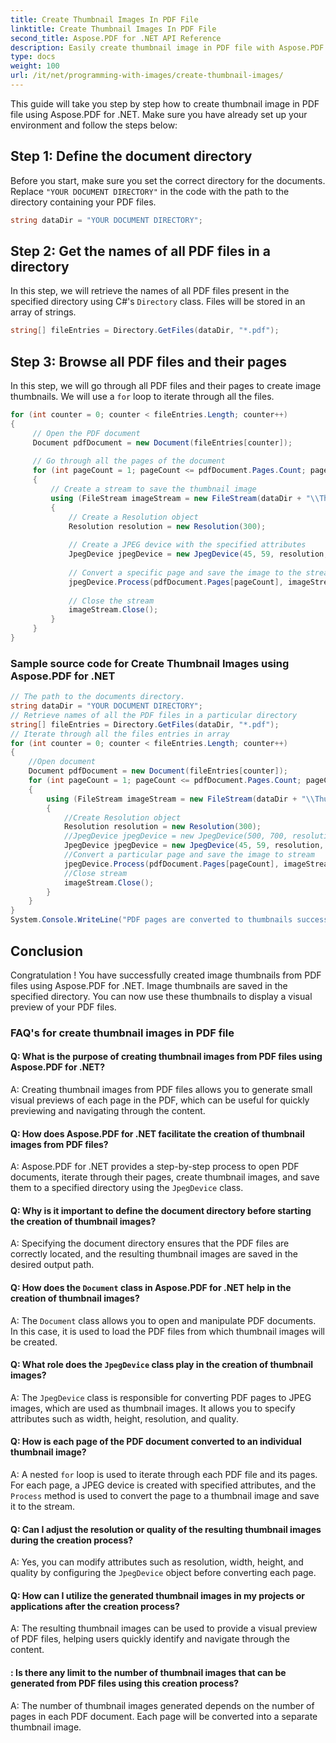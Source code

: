 ```yaml
---
title: Create Thumbnail Images In PDF File
linktitle: Create Thumbnail Images In PDF File
second_title: Aspose.PDF for .NET API Reference
description: Easily create thumbnail image in PDF file with Aspose.PDF for .NET.
type: docs
weight: 100
url: /it/net/programming-with-images/create-thumbnail-images/
---
```

This guide will take you step by step how to create thumbnail image in PDF file using Aspose.PDF for .NET. Make sure you have already set up your environment and follow the steps below:

## Step 1: Define the document directory

Before you start, make sure you set the correct directory for the documents. Replace `"YOUR DOCUMENT DIRECTORY"` in the code with the path to the directory containing your PDF files.

```csharp
string dataDir = "YOUR DOCUMENT DIRECTORY";
```

## Step 2: Get the names of all PDF files in a directory

In this step, we will retrieve the names of all PDF files present in the specified directory using C#'s `Directory` class. Files will be stored in an array of strings.

```csharp
string[] fileEntries = Directory.GetFiles(dataDir, "*.pdf");
```

## Step 3: Browse all PDF files and their pages

In this step, we will go through all PDF files and their pages to create image thumbnails. We will use a `for` loop to iterate through all the files.

```csharp
for (int counter = 0; counter < fileEntries.Length; counter++)
{
     // Open the PDF document
     Document pdfDocument = new Document(fileEntries[counter]);
    
     // Go through all the pages of the document
     for (int pageCount = 1; pageCount <= pdfDocument.Pages.Count; pageCount++)
     {
         // Create a stream to save the thumbnail image
         using (FileStream imageStream = new FileStream(dataDir + "\\Thumbnails" + counter.ToString() + "_" + pageCount + ".jpg", FileMode.Create))
         {
             // Create a Resolution object
             Resolution resolution = new Resolution(300);
            
             // Create a JPEG device with the specified attributes
             JpegDevice jpegDevice = new JpegDevice(45, 59, resolution, 100);
            
             // Convert a specific page and save the image to the stream
             jpegDevice.Process(pdfDocument.Pages[pageCount], imageStream);
            
             // Close the stream
             imageStream.Close();
         }
     }
}
```

### Sample source code for Create Thumbnail Images using Aspose.PDF for .NET 
```csharp
// The path to the documents directory.
string dataDir = "YOUR DOCUMENT DIRECTORY";
// Retrieve names of all the PDF files in a particular directory
string[] fileEntries = Directory.GetFiles(dataDir, "*.pdf");
// Iterate through all the files entries in array
for (int counter = 0; counter < fileEntries.Length; counter++)
{
	//Open document
	Document pdfDocument = new Document(fileEntries[counter]);
	for (int pageCount = 1; pageCount <= pdfDocument.Pages.Count; pageCount++)
	{
		using (FileStream imageStream = new FileStream(dataDir + "\\Thumbanils" + counter.ToString() + "_" + pageCount + ".jpg", FileMode.Create))
		{
			//Create Resolution object
			Resolution resolution = new Resolution(300);
			//JpegDevice jpegDevice = new JpegDevice(500, 700, resolution, 100);
			JpegDevice jpegDevice = new JpegDevice(45, 59, resolution, 100);
			//Convert a particular page and save the image to stream
			jpegDevice.Process(pdfDocument.Pages[pageCount], imageStream);
			//Close stream
			imageStream.Close();
		}
	}
}
System.Console.WriteLine("PDF pages are converted to thumbnails successfully!");
```

## Conclusion

Congratulation ! You have successfully created image thumbnails from PDF files using Aspose.PDF for .NET. Image thumbnails are saved in the specified directory. You can now use these thumbnails to display a visual preview of your PDF files.

### FAQ's for create thumbnail images in PDF file

#### Q: What is the purpose of creating thumbnail images from PDF files using Aspose.PDF for .NET?

A: Creating thumbnail images from PDF files allows you to generate small visual previews of each page in the PDF, which can be useful for quickly previewing and navigating through the content.

#### Q: How does Aspose.PDF for .NET facilitate the creation of thumbnail images from PDF files?

A: Aspose.PDF for .NET provides a step-by-step process to open PDF documents, iterate through their pages, create thumbnail images, and save them to a specified directory using the `JpegDevice` class.

#### Q: Why is it important to define the document directory before starting the creation of thumbnail images?

A: Specifying the document directory ensures that the PDF files are correctly located, and the resulting thumbnail images are saved in the desired output path.

#### Q: How does the `Document` class in Aspose.PDF for .NET help in the creation of thumbnail images?

A: The `Document` class allows you to open and manipulate PDF documents. In this case, it is used to load the PDF files from which thumbnail images will be created.

#### Q: What role does the `JpegDevice` class play in the creation of thumbnail images?

A: The `JpegDevice` class is responsible for converting PDF pages to JPEG images, which are used as thumbnail images. It allows you to specify attributes such as width, height, resolution, and quality.

#### Q: How is each page of the PDF document converted to an individual thumbnail image?

A: A nested `for` loop is used to iterate through each PDF file and its pages. For each page, a JPEG device is created with specified attributes, and the `Process` method is used to convert the page to a thumbnail image and save it to the stream.

#### Q: Can I adjust the resolution or quality of the resulting thumbnail images during the creation process?

A: Yes, you can modify attributes such as resolution, width, height, and quality by configuring the `JpegDevice` object before converting each page.

#### Q: How can I utilize the generated thumbnail images in my projects or applications after the creation process?

A: The resulting thumbnail images can be used to provide a visual preview of PDF files, helping users quickly identify and navigate through the content.

#### : Is there any limit to the number of thumbnail images that can be generated from PDF files using this creation process?

A: The number of thumbnail images generated depends on the number of pages in each PDF document. Each page will be converted into a separate thumbnail image.